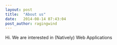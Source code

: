 ```yaml
---
layout: post
title:  "About us"
date:   2014-08-14 07:43:04
post_author: ragingwind
---
```


Hi. We are interested in (Natively) Web Applications
